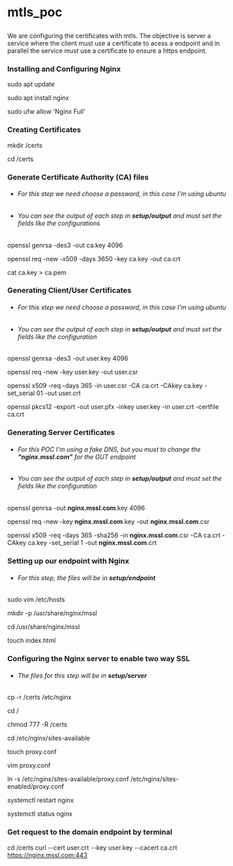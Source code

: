 # mtls_poc </p>
We are configuring the certificates with mtls. The objective is server a service where the client must use a certificate to acess a endpoint and in parallel the service must use a certificate to ensure a https endpoint. </p>

### Installing and Configuring Nginx</p>
sudo apt update</p>
sudo apt install nginx</p>
sudo ufw allow 'Nginx Full'</p>

### Creating Certificates</p>
mkdir /certs</p>
cd /certs</p>

### Generate Certificate Authority (CA) files</p>
* ###### For this step we need choose a password, in this case I'm using ubuntu</p>
* ###### You can see the output of each step in **setup/output** and must set the fields like the configurations</p>
openssl genrsa -des3 -out ca.key 4096</p>
openssl req -new -x509 -days 3650 -key ca.key -out ca.crt</p>
cat ca.key > ca.pem</p>

### Generating Client/User Certificates</p>
* ###### For this step we need choose a password, in this case I'm using ubuntu</p>
* ###### You can see the output of each step in **setup/output** and must set the fields like the configuration</p>
openssl genrsa -des3 -out user.key 4096</p>
openssl req -new -key user.key -out user.csr</p>
openssl x509 -req -days 365 -in user.csr -CA ca.crt -CAkey ca.key -set_serial 01 -out user.crt</p>
openssl pkcs12 -export -out user.pfx -inkey user.key -in user.crt -certfile ca.crt</p>

### Generating Server Certificates</p>
* ###### For this POC I'm using a fake DNS, but you must to change the **"nginx.mssl.com"** for the GUT endpoint</p>
* ###### You can see the output of each step in **setup/output** and must set the fields like the configuration</p>
openssl genrsa -out **nginx.mssl.com**.key 4096</p>
openssl req -new -key **nginx.mssl.com**.key -out **nginx.mssl.com**.csr</p>
openssl x509 -req -days 365 -sha256 -in **nginx.mssl.com**.csr -CA ca.crt -CAkey ca.key -set_serial 1 -out **nginx.mssl.com**.crt</p>

### Setting up our endpoint with Nginx</p>
* ###### For this step, the files will be in **setup/endpoint**</p>
sudo vim /etc/hosts</p>
mkdir -p /usr/share/nginx/mssl</p>
cd /usr/share/nginx/mssl</p>
touch index.html</p>

### Configuring the Nginx server to enable two way SSL </p>
* ###### The files for this step will be in **setup/server**</p>
cp -r /certs /etc/nginx</p>
cd / </p>
chmod 777 -R /certs</p>
cd /etc/nginx/sites-available</p>
touch proxy.conf</p>
vim proxy.conf</p>
ln -s /etc/nginx/sites-available/proxy.conf /etc/nginx/sites-enabled/proxy.conf</p>

systemctl restart nginx</p>
systemctl status nginx</p>

### Get request to the domain endpoint by terminal</p>
cd /certs
curl --cert user.crt --key user.key --cacert ca.crt https://nginx.mssl.com:443













